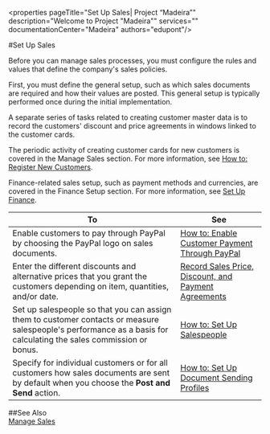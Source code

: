 <properties
                pageTitle="Set Up Sales| Project “Madeira”" 
                description="Welcome to Project "Madeira"" 
                services="" 
                documentationCenter="Madeira"
                authors="edupont"/>

#Set Up Sales

Before you can manage sales processes, you must configure the rules and values that define the company's sales policies.

First, you must define the general setup, such as which sales documents are required and how their values are posted. This general setup is typically performed once during the initial implementation. 

A separate series of tasks related to creating customer master data is to record the customers' discount and price agreements in windows linked to the customer cards.

The periodic activity of creating customer cards for new customers is covered in the Manage Sales section. For more information, see [How to: Register New Customers](sales-how-register-new-customers.md).

Finance-related sales setup, such as payment methods and currencies, are covered in the Finance Setup section. For more information, see [Set Up Finance](finance-setup-finance.md).

|To                                                                  | See                      |
|---------------------------------------------------------------------|--------------------------|
|Enable customers to pay through PayPal by choosing the PayPal logo on sales documents.|[How to: Enable Customer Payment Through PayPal](sales-how-enable-customer-payments-paypal.md)| 
|Enter the different discounts and alternative prices that you grant the customers depending on item, quantities, and/or date.|[Record Sales Price, Discount, and Payment Agreements](sales-how-record-sales-price-discount-payment-agreements.md)|
|Set up salespeople so that you can assign them to customer contacts or measure salespeople's performance as a basis for calculating the sales commission or bonus.|[How to: Set Up Salespeople](sales-how-setup-salespeople.md)|
|Specify for individual customers or for all customers how sales documents are sent by default when you choose the **Post and Send** action.|[How to: Set Up Document Sending Profiles](sales-how-setup-document-send-profiles.md)|

##See Also  
[Manage Sales](sales-manage-sales.md)